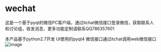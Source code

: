 # wechat
这是一个基于pyqt的微信PC客户端，通过itchat微信接口登录微信，获取联系人和讨论组，收发消息，更多功能定制请联系QQ786357601

本产品基于python2.7开发
UI使用的pyqt4
微信接口通过itchat调用web微信接口
![image](http://github.com/wengshaojie/wechat/dist/0.png)
